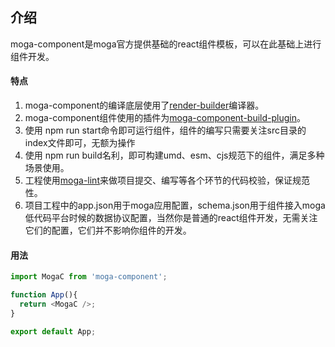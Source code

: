 ## 介绍
moga-component是moga官方提供基础的react组件模板，可以在此基础上进行组件开发。

#### 特点
1. moga-component的编译底层使用了[render-builder](https://www.npmjs.com/package/render-builder)编译器。
2. moga-component组件使用的插件为[moga-component-build-plugin](https://www.npmjs.com/package/moga-component-build-plugin)。
3. 使用 npm run start命令即可运行组件，组件的编写只需要关注src目录的index文件即可，无额为操作
4. 使用 npm run build名利，即可构建umd、esm、cjs规范下的组件，满足多种场景使用。
5. 工程使用[moga-lint](https://www.npmjs.com/package/moga-lint)来做项目提交、编写等各个环节的代码校验，保证规范性。
6. 项目工程中的app.json用于moga应用配置，schema.json用于组件接入moga低代码平台时候的数据协议配置，当然你是普通的react组件开发，无需关注它们的配置，它们并不影响你组件的开发。

#### 用法

```javascript
import MogaC from 'moga-component';

function App(){
  return <MogaC />;
}

export default App;
```